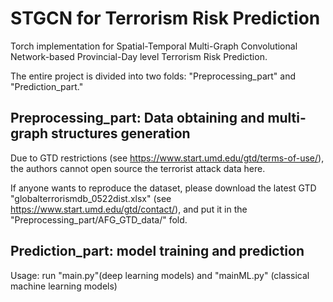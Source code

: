 
# STGCN for Terrorism Risk Prediction

Torch implementation for Spatial-Temporal Multi-Graph Convolutional Network-based Provincial-Day level Terrorism Risk Prediction.

The entire project is divided into two folds: "Preprocessing_part" and "Prediction_part."  

## Preprocessing_part: Data obtaining and multi-graph structures generation


Due to GTD restrictions (see https://www.start.umd.edu/gtd/terms-of-use/), the authors cannot open source the terrorist attack data here. 

If anyone wants to reproduce the dataset, please download the latest GTD "globalterrorismdb_0522dist.xlsx" (see https://www.start.umd.edu/gtd/contact/), and put it in the "Preprocessing_part/AFG_GTD_data/" fold. 

## Prediction_part: model training and prediction

Usage: run "main.py"(deep learning models) and "mainML.py" (classical machine learning models)




